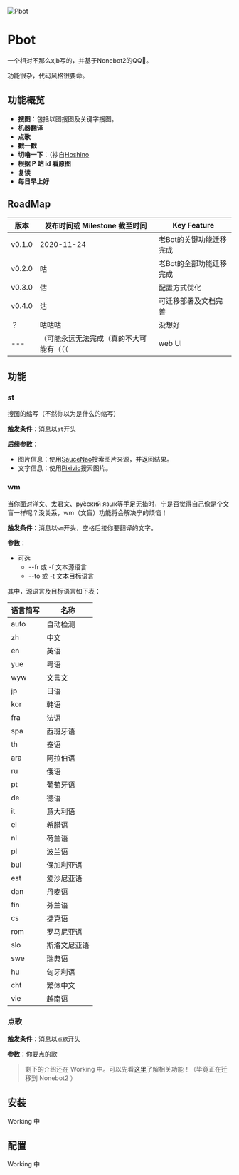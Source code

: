 ![Pbot](https://socialify.git.ci/Pzzzzz5142/Pbot/image?description=1&font=Source%20Code%20Pro&language=1&owner=1&pattern=Signal&stargazers=1&theme=Light)

# Pbot

一个相对不那么xjb写的，并基于Nonebot2的QQ🤖。

功能很杂，代码风格很要命。

## 功能概览

+ **搜图**：包括以图搜图及关键字搜图。
+ **机器翻译**
+ **点歌**
+ **戳一戳**
+ **切噜一下**：（抄自[Hoshino](https://github.com/Ice-Cirno/HoshinoBot)
+ **根据 P 站 id 看原图**
+ **复读**
+ **每日早上好**

## RoadMap

| 版本   | 发布时间或 Milestone 截至时间            | Key Feature             |
| ------ | ---------------------------------------- | ----------------------- |
| v0.1.0 | 2020-11-24                               | 老Bot的关键功能迁移完成 |
| v0.2.0 | 咕                                       | 老Bot的全部功能迁移完成 |
| v0.3.0 | 估                                       | 配置方式优化            |
| v0.4.0 | 沽                                       | 可迁移部署及文档完善    |
| ？     | 咕咕咕                                   | 没想好                  |
| ---    | （可能永远无法完成（真的不大可能有（（（ | web UI                  |

## 功能

### st

搜图的缩写（不然你以为是什么的缩写）

**触发条件**：消息以`st`开头

**后续参数**：

+ 图片信息：使用[SauceNao](https://saucenao.com)搜索图片来源，并返回结果。
+ 文字信息：使用[Pixivic](https://pixivic.com)搜索图片。

### wm

当你面对洋文、太君文、ру́сский язы́к等手足无措时，宁是否觉得自己像是个文盲一样呢？没关系，wm（文盲）功能将会解决宁的烦恼！

**触发条件**：消息以`wm`开头，空格后接你要翻译的文字。

**参数**：

+ 可选
    + --fr 或 -f 文本源语言
    + --to 或 -t 文本目标语言

其中，源语言及目标语言如下表：

| 语言简写 | 名称         |
| -------- | ------------ |
| auto     | 自动检测     |
| zh       | 中文         |
| en       | 英语         |
| yue      | 粤语         |
| wyw      | 文言文       |
| jp       | 日语         |
| kor      | 韩语         |
| fra      | 法语         |
| spa      | 西班牙语     |
| th       | 泰语         |
| ara      | 阿拉伯语     |
| ru       | 俄语         |
| pt       | 葡萄牙语     |
| de       | 德语         |
| it       | 意大利语     |
| el       | 希腊语       |
| nl       | 荷兰语       |
| pl       | 波兰语       |
| bul      | 保加利亚语   |
| est      | 爱沙尼亚语   |
| dan      | 丹麦语       |
| fin      | 芬兰语       |
| cs       | 捷克语       |
| rom      | 罗马尼亚语   |
| slo      | 斯洛文尼亚语 |
| swe      | 瑞典语       |
| hu       | 匈牙利语     |
| cht      | 繁体中文     |
| vie      | 越南语       |

### 点歌

**触发条件**：消息以`点歌`开头

**参数**：你要点的歌

> 剩下的介绍还在 Working 中。可以先看[这里](https://github.com/Pzzzzz5142/xjbx-QQ-group-bot)了解相关功能！（毕竟正在迁移到 Nonebot2 ）

## 安装

Working 中

## 配置

Working 中